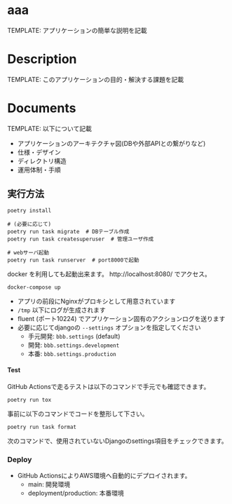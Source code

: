 # aaa

TEMPLATE: アプリケーションの簡単な説明を記載

# Description

TEMPLATE: このアプリケーションの目的・解決する課題を記載


# Documents

TEMPLATE: 以下について記載

* アプリケーションのアーキテクチャ図(DBや外部APIとの繋がりなど)
* 仕様・デザイン
* ディレクトリ構造
* 運用体制・手順



## 実行方法

```
poetry install

# (必要に応じて)
poetry run task migrate  # DBテーブル作成
poetry run task createsuperuser  # 管理ユーザ作成

# webサーバ起動
poetry run task runserver  # port8000で起動
```

docker を利用しても起動出来ます。 http://localhost:8080/ でアクセス。

```
docker-compose up
```

* アプリの前段にNginxがプロキシとして用意されています
* `/tmp` 以下にログが生成されます
* fluent (ポート10224) でアプリケーション固有のアクションログを送ります
* 必要に応じてdjangoの `--settings` オプションを指定してください
    * 手元開発: `bbb.settings` (default)
    * 開発: `bbb.settings.development`
    * 本番: `bbb.settings.production`


#### Test

GitHub Actionsで走るテストは以下のコマンドで手元でも確認できます。

```
poetry run tox
```

事前に以下のコマンドでコードを整形して下さい。
```
poetry run task format
```

次のコマンドで、使用されていないDjangoのsettings項目をチェックできます。


### Deploy

* GitHub ActionsによりAWS環境へ自動的にデプロイされます。
    * main: 開発環境
    * deployment/production: 本番環境
